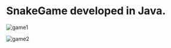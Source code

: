 # SnakeGame developed in Java.

![game1](https://user-images.githubusercontent.com/97594829/194590908-1757e7d2-8d22-4be7-8287-a7b9a7b9e282.png)

![game2](https://user-images.githubusercontent.com/97594829/194590951-02599cb3-523e-4185-af77-36b8ce673864.png)
